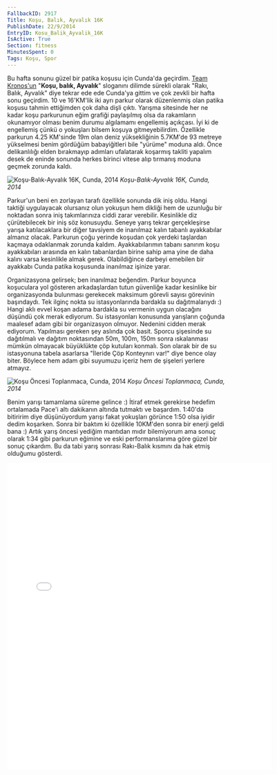 ```yaml
---
FallbackID: 2917
Title: Koşu, Balık, Ayvalık 16K
PublishDate: 22/9/2014
EntryID: Kosu_Balik_Ayvalik_16K
IsActive: True
Section: fitness
MinutesSpent: 0
Tags: Koşu, Spor
---
```

Bu hafta sonunu güzel bir patika koşusu için Cunda'da geçirdim. [Team
Kronos'un](http://cunda.teamkronos.com/) "**Koşu, balık, Ayvalık**"
sloganını dilimde sürekli olarak "Rakı, Balık, Ayvalık" diye tekrar ede
ede Cunda'ya gittim ve çok zevkli bir hafta sonu geçirdim. 10 ve
16'KM'lik iki ayrı parkur olarak düzenlenmiş olan patika koşusu tahmin
ettiğimden çok daha dişli çıktı. Yarışma sitesinde her ne kadar koşu
parkurunun eğim grafiği paylaşılmış olsa da rakamların okunamıyor olması
benim durumu algılamamı engellemiş açıkçası. İyi ki de engellemiş çünkü
o yokuşları bilsem koşuya gitmeyebilirdim. Özellikle parkurun 4.25
KM'sinde 19m olan deniz yüksekliğinin 5.7KM'de 93 metreye yükselmesi
benim gördüğüm babayiğitleri bile "yürüme" moduna aldı. Önce
delikanlılığı elden bırakmayıp adımları ufalatarak koşarmış takliti
yapalım desek de eninde sonunda herkes birinci vitese alıp tırmanış
moduna geçmek zorunda kaldı.

![Koşu-Balık-Ayvalık 16K, Cunda,
2014](http://blob.daron.yondem.com/assets/2917/cunda_1.jpg)
*Koşu-Balık-Ayvalık 16K, Cunda, 2014*

Parkur'un beni en zorlayan tarafı özellikle sonunda dik iniş oldu. Hangi
taktiği uygulayacak olursanız olun yokuşun hem dikliği hem de uzunluğu
bir noktadan sonra iniş takımlarınıza ciddi zarar verebilir. Kesinlikle
diz çürütebilecek bir iniş söz konusuydu. Seneye yarış tekrar
gerçekleşirse yarışa katılacaklara bir diğer tavsiyem de inanılmaz kalın
tabanlı ayakkabılar almanız olacak. Parkurun çoğu yerinde koşudan çok
yerdeki taşlardan kaçmaya odaklanmak zorunda kaldım. Ayakkabılarımın
tabanı sanırım koşu ayakkabıları arasında en kalın tabanlardan birine
sahip ama yine de daha kalını varsa kesinlikle almak gerek.
Olabildiğince darbeyi emebilen bir ayakkabı Cunda patika koşusunda
inanılmaz işinize yarar.

Organizasyona gelirsek; ben inanılmaz beğendim. Parkur boyunca
koşuculara yol gösteren arkadaşlardan tutun güvenliğe kadar kesinlike
bir organizasyonda bulunması gerekecek maksimum görevli sayısı görevinin
başındaydı. Tek ilginç nokta su istasyonlarında bardakla su
dağıtmalarıydı :) Hangi aklı evvel koşan adama bardakla su vermenin
uygun olacağını düşündü çok merak ediyorum. Su istasyonları konusunda
yarışların çoğunda maalesef adam gibi bir organizasyon olmuyor. Nedenini
cidden merak ediyorum. Yapılması gereken şey aslında çok basit. Sporcu
şişesinde su dağıtılmalı ve dağıtım noktasından 50m, 100m, 150m sonra
ıskalanması mümkün olmayacak büyüklükte çöp kutuları konmalı. Son olarak
bir de su istasyonuna tabela asarlarsa "İleride Çöp Konteynırı var!"
diye bence olay biter. Böylece hem adam gibi suyumuzu içeriz hem de
şişeleri yerlere atmayız.

![Koşu Öncesi Toplanmaca, Cunda,
2014](http://blob.daron.yondem.com/assets/2917/cunda_2.jpg)
*Koşu Öncesi Toplanmaca, Cunda, 2014*

Benim yarışı tamamlama süreme gelince :) İtiraf etmek gerekirse hedefim
ortalamada Pace'i altı dakikanın altında tutmaktı ve başardım. 1:40'da
bitiririm diye düşünüyordum yarışı fakat yokuşları görünce 1:50 olsa
iyidir dedim koşarken. Sonra bir baktım ki özellikle 10KM'den sonra bir
enerji geldi bana :) Artık yarış öncesi yediğim mantıdan mıdır
bilemiyorum ama sonuç olarak 1:34 gibi parkurun eğimine ve eski
performanslarıma göre güzel bir sonuç çıkardım. Bu da tabi yarış sonrası
Rakı-Balık kısmını da hak etmiş olduğumu gösterdi.

<iframe src="//instagram.com/p/tLFt3OEAEu/embed/" width="612" height="710" frameborder="0" scrolling="no" allowtransparency="true"></iframe>


